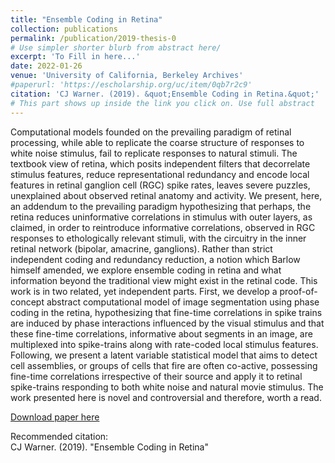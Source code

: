 ```yaml
---
title: "Ensemble Coding in Retina"
collection: publications
permalink: /publication/2019-thesis-0
# Use simpler shorter blurb from abstract here/
excerpt: 'To Fill in here...'
date: 2022-01-26
venue: 'University of California, Berkeley Archives' 
#paperurl: 'https://escholarship.org/uc/item/0qb7r2c9'
citation: 'CJ Warner. (2019). &quot;Ensemble Coding in Retina.&quot;'
# This part shows up inside the link you click on. Use full abstract
---
```

Computational models founded on the prevailing paradigm of retinal processing, while able to replicate the coarse structure of responses to white noise stimulus, fail to replicate responses to natural stimuli. The textbook view of retina, which posits independent filters that decorrelate stimulus features, reduce representational redundancy and encode local features in retinal ganglion cell (RGC) spike rates, leaves severe puzzles, unexplained about observed retinal anatomy and activity. We present, here, an addendum to the prevailing paradigm hypothesizing that perhaps, the retina reduces uninformative correlations in stimulus with outer layers, as claimed, in order to reintroduce informative correlations, observed in RGC responses to ethologically relevant stimuli, with the circuitry in the inner retinal network (bipolar, amacrine, ganglions). Rather than strict independent coding and redundancy reduction, a notion which Barlow himself amended, we explore ensemble coding in retina and what information beyond the traditional view might exist in the retinal code. This work is in two related, yet independent parts. First, we develop a proof-of-concept abstract computational model of image segmentation using phase coding in the retina, hypothesizing that fine-time correlations in spike trains are induced by phase interactions influenced by the visual stimulus and that these fine-time correlations, informative about segments in an image, are multiplexed into spike-trains along with rate-coded local stimulus features. Following, we present a latent variable statistical model that aims to detect cell assemblies, or groups of cells that fire are often co-active, possessing fine-time correlations irrespective of their source and apply it to retinal spike-trains responding to both white noise and natural movie stimulus. The work presented here is novel and controversial and therefore, worth a read.

[Download paper here](https://escholarship.org/uc/item/0qb7r2c9)

Recommended citation: \
CJ Warner. (2019). "Ensemble Coding in Retina" 